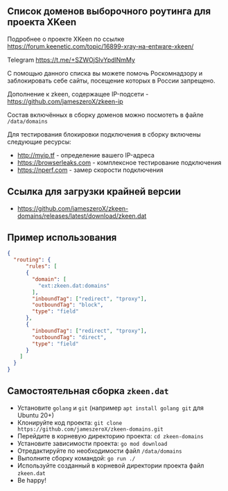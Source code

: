 ## Список доменов выборочного роутинга для проекта XKeen

Подробнее о проекте XKeen по ссылке <https://forum.keenetic.com/topic/16899-xray-на-entware-xkeen/>

Telegram <https://t.me/+SZWOjSlvYpdlNmMy>

С помощью данного списка вы можете помочь Роскомнадзору и заблокировать себе сайты, посещение которых в России запрещено.

Дополнение к zkeen, содержащее IP-подсети - <https://github.com/jameszeroX/zkeen-ip> 

Состав включённых в сборку доменов можно посмотеть в файле `/data/domains`

Для тестирования блокировки подключения в сборку включены следующие ресурсы:
- <http://myip.tf> - определение вашего IP-адреса
- <https://browserleaks.com> - комплексное тестирование подключения
- <https://nperf.com> - замер скорости подключения

## Ссылка для загрузки крайней версии

- <https://github.com/jameszeroX/zkeen-domains/releases/latest/download/zkeen.dat>

## Пример использования

```json
{
  "routing": {
      "rules": [
      {
        "domain": [
          "ext:zkeen.dat:domains"
        ],
        "inboundTag": ["redirect", "tproxy"],
        "outboundTag": "block",
        "type": "field"
      },
      {
        "inboundTag": ["redirect", "tproxy"],
        "outboundTag": "direct",
        "type": "field"
      }
    ]
  }
}
```

## Самостоятельная сборка `zkeen.dat`

- Установите `golang` и `git` (например `apt install golang git` для Ubuntu 20+)
- Клонируйте код проекта: `git clone https://github.com/jameszeroX/zkeen-domains.git`
- Перейдите в корневую директорию проекта: `cd zkeen-domains`
- Установите зависимости проекта: `go mod download`
- Отредактируйте по необходимости файл `/data/domains`
- Выполните сборку командой: `go run ./`
- Используйте созданный в корневой директории проекта файл `zkeen.dat`
- Be happy!
